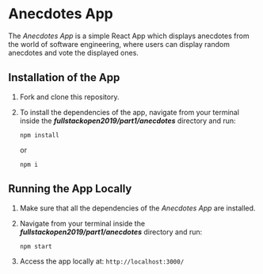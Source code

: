 # Anecdotes App

The *Anecdotes App* is a simple React App which displays anecdotes from the world of software engineering, where users can display random anecdotes and vote the displayed ones.

## Installation of the App

1. Fork and clone this repository.

2. To install the dependencies of the app, navigate from your terminal inside the ***fullstackopen2019/part1/anecdotes*** directory and run:

    ```
    npm install
    ```

    or

    ```
    npm i
    ```

## Running the App Locally

1. Make sure that all the dependencies of the *Anecdotes App* are installed.

2. Navigate from your terminal inside the ***fullstackopen2019/part1/anecdotes*** directory and run:

    ```
    npm start
    ```

3. Access the app locally at: ```http://localhost:3000/```